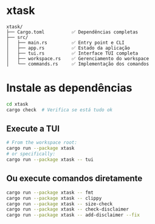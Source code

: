# xtask

```text
xtask/
├── Cargo.toml          ✅ Dependências completas
├── src/
│   ├── main.rs         ✅ Entry point e CLI
│   ├── app.rs          ✅ Estado da aplicação
│   ├── tui.rs          ✅ Interface TUI completa
│   ├── workspace.rs    ✅ Gerenciamento do workspace  
│   └── commands.rs     ✅ Implementação dos comandos
```

# Instale as dependências

```bash
cd xtask
cargo check  # Verifica se está tudo ok
```

## Execute a TUI

```bash
# From the workspace root:
cargo run --package xtask
# or specifically:
cargo run --package xtask -- tui
```

## Ou execute comandos diretamente

```bash
cargo run --package xtask -- fmt
cargo run --package xtask -- clippy
cargo run --package xtask -- size-check
cargo run --package xtask -- check-disclaimer
cargo run --package xtask -- add-disclaimer --fix
```
